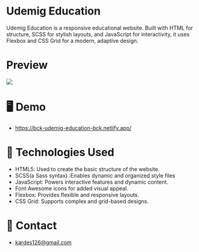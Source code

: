 # Udemig Education

Udemig Education is a responsive educational website. Built with HTML for structure, SCSS for stylish layouts, and JavaScript for interactivity, it uses Flexbox and CSS Grid for a modern, adaptive design.

# Preview

![](screen.gif) 


# 🖥️ Demo
- https://bck-udemig-education-bck.netlify.app/

# 🧰 Technologies Used

- HTML5: Used to create the basic structure of the website.
- SCSS(a Sass syntax) :Enables dynamic and organized style files
- JavaScript: Powers interactive features and dynamic content.
- Font Awesome icons for added visual appeal. 
- Flexbox: Provides flexible and responsive layouts.
- CSS Grid: Supports complex and grid-based designs.


# 📧 Contact

- kardes126@gmail.com

